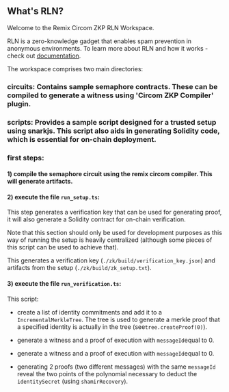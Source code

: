 
  
## What's RLN?

Welcome to the Remix Circom ZKP RLN Workspace.

RLN is a zero-knowledge gadget that enables spam prevention in anonymous environments.
To learn more about RLN and how it works - check out [documentation](https://rate-limiting-nullifier.github.io/rln-docs/).

The workspace comprises two main directories:

### circuits: Contains sample semaphore contracts. These can be compiled to generate a witness using 'Circom ZKP Compiler' plugin.

### scripts: Provides a sample script designed for a trusted setup using snarkjs. This script also aids in generating Solidity code, which is essential for on-chain deployment.

### first steps:

#### 1) compile the semaphore circuit using the remix circom compiler. This will generate artifacts.

#### 2) execute the file `run_setup.ts`:

This step generates a verification key that can be used for generating proof, it will also generate a Solidity contract for on-chain verification.

Note that this section should only be used for development purposes as this way of running the setup is heavily centralized (although some pieces of this script can be used to achieve that).

This generates a verification key (`./zk/build/verification_key.json`) and artifacts from the setup (`./zk/build/zk_setup.txt`).

#### 3) execute the file `run_verification.ts`:

This script:

- create a list of identity commitments and add it to a `IncrementalMerkleTree`. The tree is used to generate a merkle proof that a specified identity is actually in the tree (see`tree.createProof(0)`).

- generate a witness and a proof of execution with `messageId`equal to 0.

- generate a witness and a proof of execution with `messageId`equal to 0.

- generating 2 proofs (two different messages) with the same `messageId` reveal the two points of the polynomial necessary to deduct the `identitySecret` (using `shamirRecovery`).
